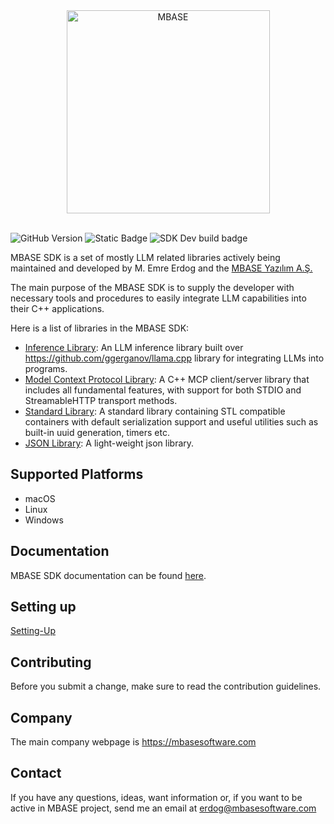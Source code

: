 <div align="center">
  <a href="#">
    <picture>
      <source srcset="https://github.com/user-attachments/assets/e5429f96-7db7-45bf-955a-a9eea6639fc3" media="(prefers-color-scheme: dark)">
      <source srcset="https://github.com/user-attachments/assets/2d944103-5bb6-4744-a016-c7103ed3bb61" media="(prefers-color-scheme: light)">
      <img alt="MBASE" height="325px" src="https://github.com/user-attachments/assets/e5429f96-7db7-45bf-955a-a9eea6639fc3">
    </picture>
  </a>
</div>
<br>

![GitHub Version](https://img.shields.io/github/v/release/Emreerdog/mbase)
![Static Badge](https://img.shields.io/badge/licence-MIT-blue)
![SDK Dev build badge](https://github.com/Emreerdog/mbase/actions/workflows/build.yml/badge.svg)

MBASE SDK is a set of mostly LLM related libraries actively being maintained and developed by M. Emre Erdog
and the [MBASE Yazılım A.Ş.](<https://mbasesoftware.com>) 

The main purpose of the MBASE SDK is to supply the developer with necessary tools and procedures to easily integrate LLM capabilities into their
C++ applications.

Here is a list of libraries in the MBASE SDK:

- [Inference Library](https://docs.mbasesoftware.com/inference/about.html): An LLM inference library built over https://github.com/ggerganov/llama.cpp library for integrating LLMs into programs.
- [Model Context Protocol Library](https://docs.mbasesoftware.com/mcp/about.html): A C++ MCP client/server library that includes all fundamental features, with support for both STDIO and StreamableHTTP transport methods.
- [Standard Library](https://docs.mbasesoftware.com/std/index.html): A standard library containing STL compatible containers with default serialization support and useful utilities such as built-in uuid generation, timers etc.
- [JSON Library](https://docs.mbasesoftware.com/json/index.html): A light-weight json library. 

## Supported Platforms

- macOS
- Linux
- Windows

## Documentation

MBASE SDK documentation can be found [here](https://docs.mbasesoftware.com/index.html).

## Setting up

[Setting-Up](https://docs.mbasesoftware.com/setting-up/about.html)

## Contributing

Before you submit a change, make sure to read the contribution guidelines.

## Company

The main company webpage is https://mbasesoftware.com

## Contact

If you have any questions, ideas, want information or, if you want to be active in MBASE project, send me an email at erdog@mbasesoftware.com
